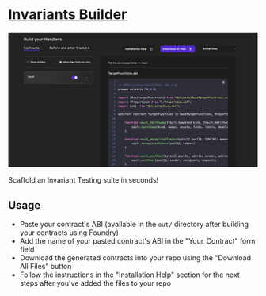 # <a href="https://getrecon.xyz/tools/sandbox" target="_blank" rel="noopener noreferrer">Invariants Builder</a>

![Builder](../images/tools/builder.png)

Scaffold an Invariant Testing suite in seconds!

## Usage
- Paste your contract's ABI (available in the `out/` directory after building your contracts using Foundry)
- Add the name of your pasted contract's ABI in the "Your_Contract" form field
- Download the generated contracts into your repo using the "Download All Files" button
- Follow the instructions in the "Installation Help" section for the next steps after you've added the files to your repo

